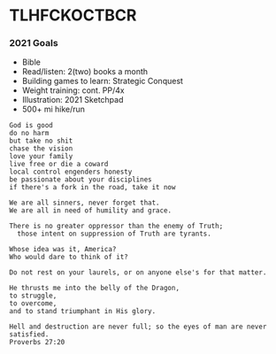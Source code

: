 # TLHFCKOCTBCR
### 2021 Goals
+ Bible
+ Read/listen: 2(two) books a month
+ Building games to learn: Strategic Conquest
+ Weight training: cont. PP/4x 
+ Illustration: 2021 Sketchpad
+ 500+ mi hike/run

```
God is good
do no harm
but take no shit
chase the vision
love your family
live free or die a coward
local control engenders honesty
be passionate about your disciplines
if there's a fork in the road, take it now
```
```
We are all sinners, never forget that.
We are all in need of humility and grace.
```

```
There is no greater oppressor than the enemy of Truth; 
  those intent on suppression of Truth are tyrants.
```

```
Whose idea was it, America?
Who would dare to think of it?
```

```
Do not rest on your laurels, or on anyone else's for that matter.
```
```
He thrusts me into the belly of the Dragon, 
to struggle, 
to overcome, 
and to stand triumphant in His glory.
```
```
Hell and destruction are never full; so the eyes of man are never satisfied.
Proverbs 27:20
```
